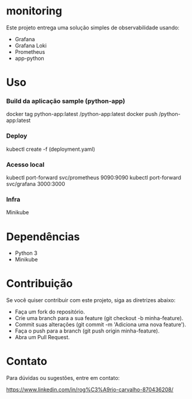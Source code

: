 # monitoring

Este projeto entrega uma solução simples de observabilidade usando:

* Grafana
* Grafana Loki
* Prometheus
* app-python

# Uso

### Build da aplicação sample (python-app)

docker tag python-app:latest <your-registry>/python-app:latest
docker push <your-registry>/python-app:latest

### Deploy

kubectl create -f (deployment.yaml)

### Acesso local

kubectl port-forward svc/prometheus 9090:9090
kubectl port-forward svc/grafana 3000:3000

### Infra

Minikube

# Dependências

* Python 3
* Minikube

# Contribuição

Se você quiser contribuir com este projeto, siga as diretrizes abaixo:

* Faça um fork do repositório.
* Crie uma branch para a sua feature (git checkout -b minha-feature).
* Commit suas alterações (git commit -m 'Adiciona uma nova feature').
* Faça o push para a branch (git push origin minha-feature).
* Abra um Pull Request.

# Contato

Para dúvidas ou sugestões, entre em contato:

https://www.linkedin.com/in/rog%C3%A9rio-carvalho-870436208/
